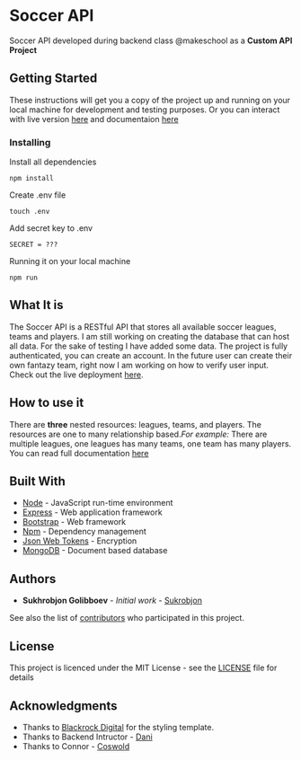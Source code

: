 # Soccer API

Soccer API developed during backend class @makeschool as a **Custom API Project**

## Getting Started

These instructions will get you a copy of the project up and running on your local machine for development and testing purposes. Or you can interact with live version [here](https://football-api-sg.herokuapp.com/) and documentaion [here](https://sukhrobjon.github.io/Soccer-API/)

### Installing

Install all dependencies

```
npm install
```

Create .env file

```
touch .env
```

Add secret key to .env

```
SECRET = ???
```

Running it on your local machine
```
npm run
```

## What It is
The Soccer API is a RESTful API that stores all available soccer leagues, teams and players. I am still working on creating the database that can host all data. For the sake of testing I have added some data. The project is fully authenticated, you can create an account. In the future user can create their own fantazy team, right now I am working on how to verify user input. Check out the live deployment [here](https://football-api-sg.herokuapp.com/). 


## How to use it
There are **three** nested resources: leagues, teams, and players. The resources are one to many relationship based.*For example:* There are multiple leagues, one leagues has many teams, one team has many players. You can read full documentation [here](https://sukhrobjon.github.io/Soccer-API/)


 
## Built With

* [Node](https://nodejs.org/en/) - JavaScript run-time environment
* [Express](https://expressjs.com/) - Web application framework
* [Bootstrap](https://getbootstrap.com/) - Web framework
* [Npm](https://www.npmjs.com/) - Dependency management
* [Json Web Tokens](https://jwt.io/) - Encryption
* [MongoDB](https://www.mongodb.com/) - Document based database

## Authors

* **Sukhrobjon Golibboev** - *Initial work* - [Sukrobjon](https://github.com/Sukhrobjon)

See also the list of [contributors](https://github.com/Sukhrobjon/Soccer-API/graphs/contributors) who participated in this project.

## License

This project is licenced under the MIT License - see the <a href="https://github.com/Sukhrobjon/Soccer-API/blob/master/LICENSE">LICENSE</a> file for details

## Acknowledgments

* Thanks to [Blackrock Digital](https://github.com/BlackrockDigital) for the styling template.
* Thanks to Backend Intructor - [Dani](https://github.com/droxey)
* Thanks to Connor - [Coswold](https://github.com/Coswold)
